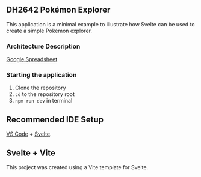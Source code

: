 ## DH2642 Pokémon Explorer

This application is a minimal example to illustrate how Svelte can be used to create a simple Pokémon explorer.

### Architecture Description
[Google Spreadsheet](https://docs.google.com/presentation/d/1PKJ-AzoSpSbU27XVTC9xfXL7ZO3s9QpJTDteQx_RxMo/edit?usp=sharing)

### Starting the application

1. Clone the repository
2. `cd` to the repository root
3. `npm run dev` in terminal

## Recommended IDE Setup

[VS Code](https://code.visualstudio.com/) + [Svelte](https://marketplace.visualstudio.com/items?itemName=svelte.svelte-vscode).

## Svelte + Vite

This project was created using a Vite template for Svelte.
